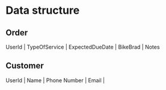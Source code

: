 # Data structure

## Order
UserId | TypeOfService  | ExpectedDueDate | BikeBrad | Notes

## Customer

UserId  | Name | Phone Number | Email  | 